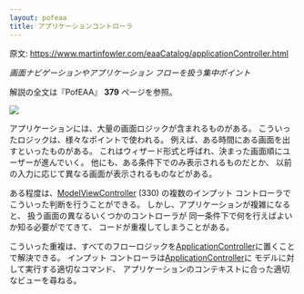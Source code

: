 ```yaml
---
layout: pofeaa
title: アプリケーションコントローラ
---
```


原文: <https://www.martinfowler.com/eaaCatalog/applicationController.html>

*画面ナビゲーションやアプリケーション フローを扱う集中ポイント*

解説の全文は『PofEAA』 **379** ページを参照。

![](https://www.martinfowler.com/eaaCatalog/appControllerSketch.gif)

アプリケーションには、大量の画面ロジックが含まれるものがある。
こういったロジックは、様々なポイントで使われる。
例えば、ある時間にある画面を出すといったものがある。
これはウィザード形式と呼ばれ、決まった画面順にユーザーが進んでいく。
他にも、ある条件下でのみ表示されるものだとか、
以前の入力に応じて異なる画面が表示されるものなどがある。

ある程度は、[ModelViewController](ModelViewController) (330) の複数のインプット コントローラでこういった判断を行うことができる。
しかし、アプリケーションが複雑になると、
扱う画面の異なるいくつかのコントローラが
同一条件下で何を行えばよいか知る必要がでてきて、
コードが重複してしまうことがある。

こういった重複は、すべてのフローロジックを[ApplicationController](ApplicationController)に置くことで解決できる。
インプット コントローラは[ApplicationController](ApplicationController)に
モデルに対して実行する適切なコマンド、
アプリケーションのコンテキストに合った適切なビューを尋ねる。
